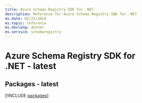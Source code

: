```yaml
---
title: Azure Schema Registry SDK for .NET
description: Reference for Azure Schema Registry SDK for .NET
ms.date: 02/23/2024
ms.topic: reference
ms.devlang: dotnet
ms.service: schemaregistry
---
```

# Azure Schema Registry SDK for .NET - latest
## Packages - latest
[!INCLUDE [packages](schema-registry-index.md)]